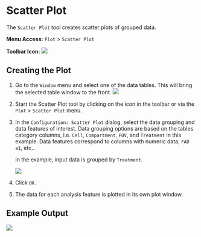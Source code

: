 # Scatter Plot

The `Scatter Plot` tool creates scatter plots of grouped data.

**Menu Access:** `Plot` > `Scatter Plot`

**Toolbar Icon:** ![](/images/analysis/scatter.png)

## Creating the Plot

1. Go to the `Window` menu and select one of the data tables. This will bring the selected table window to the front.
    ![](/images/data/dataframe.png)

2. Start the Scatter Plot tool by clicking on the icon in the toolbar or via the `Plot` > `Scatter Plot` menu.

3. In the `Configuration: Scatter Plot` dialog, select the data grouping and data features of interest. Data grouping options are based on the tables category columns,  i.e. `Cell`, `Compartment`, `FOV`, and `Treatment` in this example. Data features correspond to columns with numeric data, `FAD a1`, etc..

    In the example, input data is grouped by `Treatment`.  

    ![](/images/analysis/scatter-config.png)

4. Click `OK`.

5. The data for each analysis feature is plotted in its own plot window.

## Example Output

![](/images/analysis/scatter-results.png)
